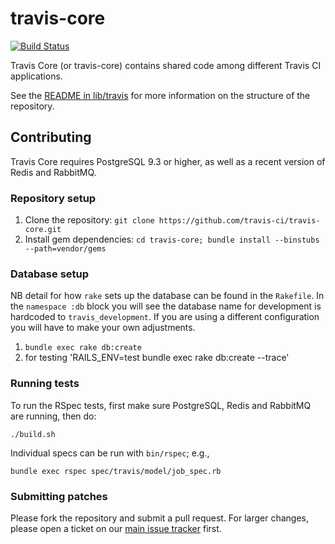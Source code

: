 # travis-core

[![Build Status](https://api.travis-ci.org/travis-ci/travis-core.png?branch=master)](https://travis-ci.org/travis-ci/travis-core)

Travis Core (or travis-core) contains shared code among different Travis CI applications.

See the [README in lib/travis](lib/travis) for more information on the structure of the repository.

## Contributing

Travis Core requires PostgreSQL 9.3 or higher, as well as a recent version of Redis and RabbitMQ.

### Repository setup

1. Clone the repository: `git clone https://github.com/travis-ci/travis-core.git`
1. Install gem dependencies: `cd travis-core; bundle install --binstubs --path=vendor/gems`

### Database setup

NB detail for how `rake` sets up the database can be found in the `Rakefile`. In the `namespace :db` block you will see the database name for development is hardcoded to `travis_development`. If you are using a different configuration you will have to make your own adjustments.

1. `bundle exec rake db:create`
2. for testing 'RAILS_ENV=test bundle exec rake db:create --trace'


### Running tests

To run the RSpec tests, first make sure PostgreSQL, Redis and
RabbitMQ are running, then do:

```
./build.sh
```

Individual specs can be run with `bin/rspec`; e.g.,

```
bundle exec rspec spec/travis/model/job_spec.rb
```

### Submitting patches

Please fork the repository and submit a pull request. For larger changes, please open a ticket on our [main issue tracker](https://github.com/travis-ci/travis-ci/issues) first.
